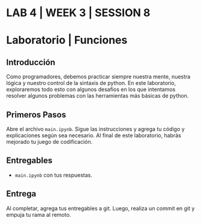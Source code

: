 # LAB 4 | WEEK 3 | SESSION 8

# Laboratorio | Funciones

## Introducción

Como programadores, debemos practicar siempre nuestra mente, nuestra lógica y nuestro control de la sintaxis de python. En este laboratorio, exploraremos todo esto con algunos desafíos en los que intentamos resolver algunos problemas con las herramientas más básicas de python.

## Primeros Pasos

Abre el archivo `main.ipynb`. Sigue las instrucciones y agrega tu código y explicaciones según sea necesario. Al final de este laboratorio, habrás mejorado tu juego de codificación.

## Entregables

- `main.ipynb` con tus respuestas.

## Entrega

Al completar, agrega tus entregables a git. Luego, realiza un commit en git y empuja tu rama al remoto.
